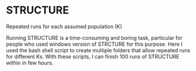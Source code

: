 # STRUCTURE
Repeated runs for each assumed population (K)

Running STRUCTURE is a time-consuming and boring task, particular for people who used windows version of STRCTURE for this purpose. Here I used the bash shell script to create multiple folders that allow repeated runs for different Ks. With these scripts, I can finish 100 runs of STRUCTURE within in few hours. 
